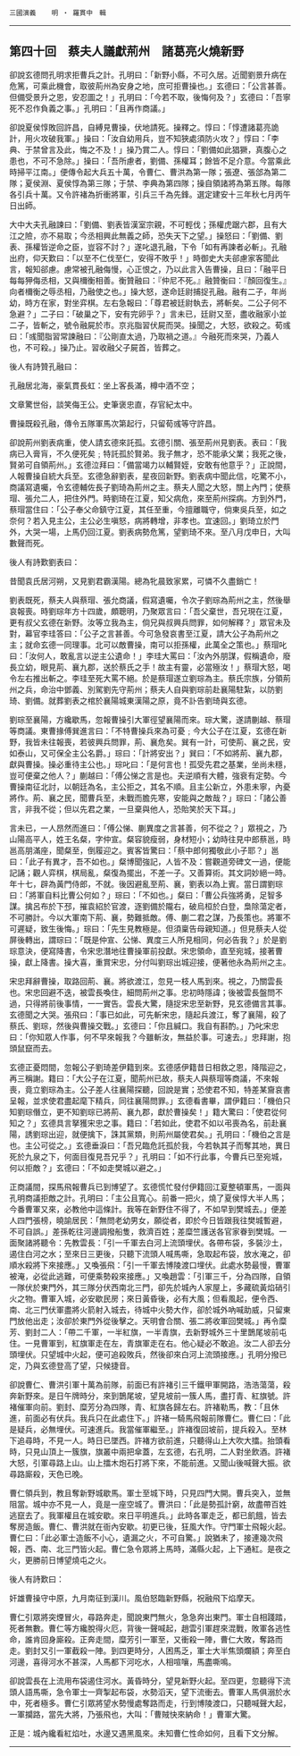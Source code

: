 

`三國演義`　　`明 ‧ 羅貫中　輯`

* * *

## 第四十回　蔡夫人議獻荊州　諸葛亮火燒新野

卻說玄德問孔明求拒曹兵之計。孔明曰：「新野小縣，不可久居。近聞劉景升病在危篤，可乘此機會，取彼荊州為安身之地，庶可拒曹操也。」玄德曰：「公言甚善。但備受景升之恩，安忍圖之！」孔明曰：「今若不取，後悔何及？」玄德曰：「吾寧死不忍作負義之事。」孔明曰：「且再作商議。」

卻說夏侯惇敗回許昌，自縛見曹操，伏地請死。操釋之。惇曰：「惇遭諸葛亮詭計，用火攻破我軍。」操曰：「汝自幼用兵，豈不知狹處須防火攻？」惇曰：「李典、于禁曾言及此，悔之不及！」操乃賞二人。惇曰：「劉備如此猖獗，真腹心之患也，不可不急除。」操曰：「吾所慮者，劉備、孫權耳；餘皆不足介意。今當乘此時掃平江南。」便傳令起大兵五十萬，令曹仁、曹洪為第一隊；張遼、張郃為第二隊；夏侯淵、夏侯惇為第三隊；于禁、李典為第四隊；操自領諸將為第五隊。每隊各引兵十萬。又令許褚為折衝將軍，引兵三千為先鋒。選定建安十三年秋七月丙午日出師。

大中大夫孔融諫曰：「劉備、劉表皆漢室宗親，不可輕伐；孫權虎踞六郡，且有大江之險，亦不易取；今丞相興此無義之師，恐失天下之望。」操怒曰：「劉備、劉表、孫權皆逆命之臣，豈容不討？」遂叱退孔融，下令「如有再諫者必斬」。孔融出府，仰天歎曰：「以至不仁伐至仁，安得不敗乎！」時御史大夫郤慮家客聞此言，報知郤慮。慮常被孔融侮慢，心正恨之，乃以此言入告曹操，且曰：「融平日每每狎侮丞相，又與檷衡相善。衡贊融曰：『仲尼不死。』融贊衡曰：『顏回復生。』向者檷衡之辱丞相，乃融使之也。」操大怒，遂命廷尉捕捉孔融。融有二子，年尚幼，時方在家，對坐弈棋。左右急報曰：「尊君被廷尉執去，將斬矣。二公子何不急避？」二子曰：「破巢之下，安有完卵乎？」言未已，廷尉又至，盡收融家小並二子，皆斬之，號令融屍於市。京兆脂習伏屍而哭。操聞之，大怒，欲殺之。荀彧曰：「彧聞脂習常諫融曰：『公剛直太過，乃取禍之道。』今融死而來哭，乃義人也，不可殺。」操乃止。習收融父子屍首，皆葬之。

後人有詩贊孔融曰：

孔融居北海，豪氣貫長虹：坐上客長滿，樽中酒不空；

文章驚世俗，談笑侮王公。史筆褒忠直，存官紀太中。

曹操既殺孔融，傳令五隊軍馬次第起行，只留荀彧等守許昌。

卻說荊州劉表病重，使人請玄德來託孤。玄德引關、張至荊州見劉表。表曰：「我病已入膏肓，不久便死矣﹔特託孤於賢弟。我子無才，恐不能承父業；我死之後，賢弟可自領荊州。」玄德泣拜曰：「備當竭力以輔賢姪，安敢有他意乎？」正說間，人報曹操自統大兵至。玄德急辭劉表，星夜回新野。劉表病中聞此信，吃驚不小，商議寫遺囑，令玄德輔佐長子劉琦為荊州之主。蔡夫人聞之大怒，關上內門；使蔡瑁、張允二人，把住外門。時劉琦在江夏，知父病危，來至荊州探病。方到外門，蔡瑁當住曰：「公子奉父命鎮守江夏，其任至重，今擅離職守，倘東吳兵至，如之奈何？若入見主公，主公必生嗔怒，病將轉增，非孝也。宜速回。」劉琦立於門外，大哭一場，上馬仍回江夏。劉表病勢危篤，望劉琦不來。至八月戊申日，大叫數聲而死。

後人有詩歎劉表曰：

昔聞袁氏居河朔，又見劉君霸漢陽。總為牝晨致家累，可憐不久盡銷亡！

劉表既死，蔡夫人與蔡瑁、張允商議，假寫遺囑，令次子劉琮為荊州之主，然後舉哀報喪。時劉琮年方十四歲，頗聰明，乃聚眾言曰：「吾父棄世，吾兄現在江夏，更有叔父玄德在新野。汝等立我為主，倘兄與叔興兵問罪，如何解釋？」眾官未及對，幕官李珪答曰：「公子之言甚善。今可急發哀書至江夏，請大公子為荊州之主；就命玄德一同理事。北可以敵曹操，南可以拒孫權，此萬全之策也。」蔡瑁叱曰：「汝何人，敢亂言以逆主公遺命！」李珪大罵曰：「汝內外朋謀，假稱遺命，廢長立幼，眼見荊、襄九郡，送於蔡氏之手！故主有靈，必當殛汝！」蔡瑁大怒，喝令左右推出斬之。李珪至死大罵不絕。於是蔡瑁遂立劉琮為主。蔡氏宗族，分領荊州之兵，命治中鄧義、別駕劉先守荊州；蔡夫人自與劉琮前赴襄陽駐紮，以防劉琦、劉備。就葬劉表之棺於襄陽城東漢陽之原，竟不訃告劉琦與玄德。

劉琮至襄陽，方纔歇馬，忽報曹操引大軍徑望襄陽而來。琮大驚，遂請蒯越、蔡瑁等商議。東曹掾傅巽進言曰：「不特曹操兵來為可憂﹔今大公子在江夏，玄德在新野，我皆未往報喪，若彼興兵問罪，荊、襄危矣。巽有一計，可使荊、襄之民，安如泰山，又可保全主公名爵。」琮曰：「計將安出？」巽曰：「不如將荊、襄九郡，獻與曹操。操必重待主公也。」琮叱曰：「是何言也！孤受先君之基業，坐尚未穩，豈可便棄之他人？」蒯越曰：「傅公悌之言是也。夫逆順有大體，強衰有定勢。今曹操南征北討，以朝廷為名，主公拒之，其名不順。且主公新立，外患未寧，內憂將作。荊、襄之民，聞曹兵至，未戰而膽先寒，安能與之敵哉？」琮曰：「諸公善言，非我不從；但以先君之業，一旦棄與他人，恐貽笑於天下耳。」

言未已，一人昂然而進曰：「傅公悌、蒯異度之言甚善，何不從之？」眾視之，乃山陽高平人，姓王名粲，字仲宣。粲容貌瘦弱，身材短小；幼時往見中郎蔡邕，時邕高朋滿座，聞粲至，倒履迎之。賓客皆驚曰：「蔡中郎何獨敬此小子耶？」邕曰：「此子有異才，吾不如也。」粲博聞強記，人皆不及：嘗觀道旁碑文一過，便能記誦；觀人弈棋，棋局亂，粲復為擺出，不差一子。又善算術。其文詞妙絕一時。年十七，辟為黃門侍郎，不就。後因避亂至荊、襄，劉表以為上賓。當日謂劉琮曰：「將軍自料比曹公何如？」琮曰：「不如也。」粲曰：「曹公兵強將勇，足智多謀。擒呂布於下邳，摧袁紹於官渡，逐劉備於隴右，破烏桓於白登，梟除蕩定者，不可勝計。今以大軍南下荊、襄，勢難抵敵。傅、蒯二君之謀，乃長策也。將軍不可遲疑，致生後悔。」琮曰：「先生見教極是。但須稟告母親知道。」但見蔡夫人從屏後轉出，謂琮曰：「既是仲宣、公悌、異度三人所見相同，何必告我？」於是劉琮意決，便寫降書，令宋忠潛地往曹操軍前投獻。宋忠領命，直至宛城，接著曹操，獻上降書。操大喜，重賞宋忠，分付叫劉琮出城迎接，便著他永為荊州之主。

宋忠拜辭曹操，取路回荊、襄。將欲渡江，忽見一枝人馬到來。視之，乃關雲長也。宋忠回避不迭，被雲長喚住，細問荊州之事。忠初時隱諱；後被雲長盤問不過，只得將前後事情，一一實告。雲長大驚，隨捉宋忠至新野，見玄德備言其事。玄德聞之大哭。張飛曰：「事已如此，可先斬宋忠，隨起兵渡江，奪了襄陽，殺了蔡氏、劉琮，然後與曹操交戰。」玄德曰：「你且緘口。我自有斟酌。」乃叱宋忠曰：「你知眾人作事，何不早來報我？今雖斬汝，無益於事。可速去。」忠拜謝，抱頭鼠竄而去。

玄德正憂悶間，忽報公子劉琦差伊籍到來。玄德感伊籍昔日相救之恩，降階迎之，再三稱謝。籍曰：「大公子在江夏，聞荊州已故，蔡夫人與蔡瑁等商議，不來報喪，竟立劉琮為主。公子差人往襄陽探聽，回說是實；恐使君不知，特差某齎哀書呈報，並求使君盡起麾下精兵，同往襄陽問罪。」玄德看書畢，謂伊籍曰：「機伯只知劉琮僭立，更不知劉琮已將荊、襄九郡，獻於曹操矣！」籍大驚曰：「使君從何知之？」玄德具言拏獲宋忠之事。籍曰：「若如此，使君不如以弔喪為名，前赴襄陽，誘劉琮出迎，就便擒下，誅其黨類，則荊州屬使君矣。」孔明曰：「機伯之言是也。主公可從之。」玄德垂淚曰：「吾兄臨危託孤於我，今若執其子而奪其地，異日死於九泉之下，何面目復見吾兄乎？」孔明曰：「如不行此事，今曹兵已至宛城，何以拒敵？」玄德曰：「不如走樊城以避之。」

正商議間，探馬飛報曹兵已到博望了。玄德慌忙發付伊籍回江夏整頓軍馬，一面與孔明商議拒敵之計。孔明曰：「主公且寬心。前番一把火，燒了夏侯惇大半人馬；今番曹軍又來，必教他中這條計。我等在新野住不得了，不如早到樊城去。」便差人四門張榜，曉諭居民：「無問老幼男女，願從者，即於今日皆跟我往樊城暫避，不可自誤。」差孫乾往河邊調撥船隻，救濟百姓；差糜竺護送各官家眷到樊城。一面聚諸將聽令：先教雲長：「引一千軍去白河上流頭埋伏。各帶布袋，多裝沙土，遏住白河之水；至來日三更後，只聽下流頭人喊馬嘶，急取起布袋，放水淹之，卻順水殺將下來接應。」又喚張飛：「引一千軍去博陵渡口埋伏。此處水勢最慢，曹軍被淹，必從此逃難，可便乘勢殺來接應。」又喚趙雲：「引軍三千，分為四隊，自領一隊伏於東門外，其三隊分伏西南北三門，卻先於城內人家屋上，多藏硫黃焰硝引火之物。曹軍入城，必安歇民房；來日黃昏後，必有大風；但看風起，便令西、南、北三門伏軍盡將火箭射入城去，待城中火勢大作，卻於城外吶喊助威，只留東門放他出走；汝卻於東門外從後擊之。天明會合關、張二將收軍回樊城。」再令糜芳、劉封二人：「帶二千軍，一半紅旗，一半青旗，去新野城外三十里鵲尾坡前屯住。一見曹軍到，紅旗軍走在左，青旗軍走在右。他心疑必不敢追。汝二人卻去分頭埋伏。只望城中火起，便可追殺敗兵，然後卻來白河上流頭接應。」孔明分撥已定，乃與玄德登高了望，只候捷音。

卻說曹仁、曹洪引軍十萬為前隊，前面已有許褚引三千鐵甲軍開路，浩浩蕩蕩，殺奔新野來。是日午牌時分，來到鵲尾坡，望見坡前一簇人馬，盡打青、紅旗號。許褚催軍向前。劉封、糜芳分為四隊，青、紅旗各歸左右。許褚勒馬，教：「且休進，前面必有伏兵。我兵只在此處住下。」許褚一騎馬飛報前隊曹仁。曹仁曰：「此是疑兵，必無埋伏。可速進兵。我當催軍繼至。」許褚復回坡前，提兵殺入。至林下追尋時，不見一人。時日已墜西。許褚方欲前進，只聽得山上大吹大擂。抬頭看時，只見山頂上一簇旗，旗叢中兩把傘蓋，左玄德，右孔明，二人對坐飲酒。許褚大怒，引軍尋路上山。山上擂木炮石打將下來，不能前進。又聞山後喊聲大振。欲尋路廝殺，天色已晚。

曹仁領兵到，教且奪新野城歇馬。軍士至城下時，只見四門大開。曹兵突入，並無阻當。城中亦不見一人，竟是一座空城了。曹洪曰：「此是勢孤計窮，故盡帶百姓逃竄去了。我軍權且在城安歇。來日平明進兵。」此時各軍走乏，都已飢餓，皆去奪房造飯。曹仁、曹洪就在衙內安歇。初更已後，狂風大作。守門軍士飛報火起。曹仁曰：「此必軍士造飯不小心，遺漏之火，不可自驚。」說猶未了，接連幾次飛報，西、南、北三門皆火起。曹仁急令眾將上馬時，滿縣火起，上下通紅。是夜之火，更勝前日博望燒屯之火。

後人有詩歎曰：

奸雄曹操守中原，九月南征到漢川。風伯怒臨新野縣，祝融飛下焰摩天。

曹仁引眾將突煙冒火，尋路奔走，聞說東門無火，急急奔出東門。軍士自相踐踏，死者無數。曹仁等方纔脫得火厄，背後一聲喊起，趙雲引軍趕來混戰，敗軍各逃性命，誰肯回身廝殺。正奔走間，糜芳引一軍至，又衝殺一陣，曹仁大敗，奪路而走。劉封又引一軍截殺一陣。到四更時分，人困馬乏，軍士大半焦頭爛額；奔至白河邊，喜得河水不甚深，人馬都下河吃水，人相喧嚷，馬盡嘶鳴。

卻說雲長在上流用布袋遏住河水。黃昏時分，望見新野火起。至四更，忽聽得下流頭人語馬嘶，急令軍士一齊掣起布袋，水勢滔天，望下流衝去。曹軍人馬俱溺於水中，死者極多。曹仁引眾將望水勢慢處奪路而走，行到博陵渡口，只聽喊聲大起，一軍攔路，當先大將，乃張飛也，大叫：「曹賊快來納命！」曹軍大驚。

正是：城內纔看紅焰吐，水邊又遇黑風來。未知曹仁性命如何，且看下文分解。

* * *

